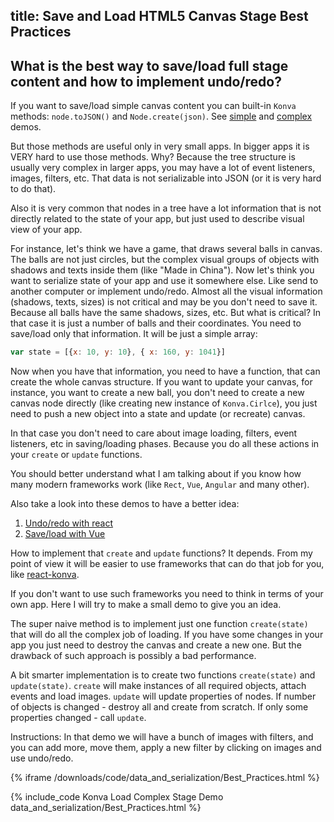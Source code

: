 title: Save and Load HTML5 Canvas Stage Best Practices
---

## What is the best way to save/load full stage content and how to implement undo/redo?

If you want to save/load simple canvas content you can built-in `Konva` methods: `node.toJSON()` and `Node.create(json)`.
See [simple](/docs/data_and_serialization/Simple_Load.html) and [complex](/docs/data_and_serialization/Complex_Load.html) demos.

But those methods are useful only in very small apps. In bigger apps it is VERY hard to use those methods. Why? Because the tree structure is usually very complex in larger apps, you may have a lot of event listeners, images, filters, etc. That data is not serializable into JSON (or it is very hard to do that).

Also it is very common that nodes in a tree have a lot information that is not directly related to the state of your app, but just used to describe visual view of your app.

For instance, let's think we have a game, that draws several balls in canvas. The balls are not just circles, but the complex visual groups of objects with shadows and texts inside them (like "Made in China"). Now let's think you want to serialize state of your app and use it somewhere else. Like send to another computer or implement undo/redo. Almost all the visual information (shadows, texts, sizes) is not critical and may be you don't need to save it. Because all balls have the same shadows, sizes, etc. But what is critical? In that case it is just a number of balls and their coordinates. You need to save/load only that information. It will be just a simple array:

```javascript
var state = [{x: 10, y: 10}, { x: 160, y: 1041}]
```

Now when you have that information, you need to have a function, that can create the whole canvas structure.
If you want to update your canvas, for instance, you want to create a new ball, you don't need to create a new canvas node directly (like creating new instance of `Konva.Cirlce`), you just need to push a new object into a state and update (or recreate) canvas.

In that case you don't need to care about image loading, filters, event listeners, etc in saving/loading phases. Because you do all these actions in your `create` or `update` functions.

You should better understand what I am talking about if you know how many modern frameworks work (like `Rect`, `Vue`, `Angular` and many other).

Also take a look into these demos to have a better idea:
1. [Undo/redo with react](/docs/react/Undo-Redo.html)
1. [Save/load with Vue](/docs/vue/Save-Load.html)

How to implement that `create` and `update` functions? It depends. From my point of view it will be easier to use frameworks that can do that job for you, like [react-konva](/docs/react/).

If you don't want to use such frameworks you need to think in terms of your own app. Here I will try to make a small demo to give you an idea.

The super naive method is to implement just one function `create(state)` that will do all the complex job of loading.
If you have some changes in your app you just need to destroy the canvas and create a new one. But the drawback of such approach is possibly a bad performance.

A bit smarter implementation is to create two functions `create(state)` and `update(state)`. `create` will make instances of all required objects, attach events and load images. `update` will update properties of nodes. If number of objects is changed - destroy all and create from scratch. If only some properties changed - call `update`.

Instructions: In that demo we will have a bunch of images with filters, and you can add more, move them, apply a new filter by clicking on images and use undo/redo.


{% iframe /downloads/code/data_and_serialization/Best_Practices.html %}

{% include_code Konva Load Complex Stage Demo data_and_serialization/Best_Practices.html %}
